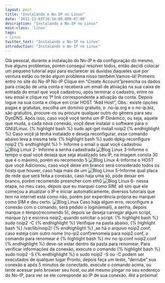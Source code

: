 ```yaml
---
layout: post
title: "Instalando o No-IP no Linux"
date: '2011-11-03T18:34:00.000-07:00'
description: "Instalando o No-IP no Linux"
main-class: 'linux'
tags:
- Linux
twitter_text: "Instalando o No-IP no Linux"
introduction: "Instalando o No-IP no Linux"
---
```

Olá pessoal, durante a instalação do No-IP e da configuração do mesmo, tive alguns problemas, porém conseguí resolver todos, então decidí colocar um pequeno tutorial aqui para esclarecer as duvidas daqueles que por ventura estão ou terão algum problema nisso também.Vamos-lá!
Primeiro entro no site do No-IP
No-IP
Clique em “Create Account”preencha os dados para criação de uma conta e receberá um email de ativação na sua caixa de entrada do email que voçê cadastrou, após terminar o cadastro, entre no seu email e clique no 1º link correspondente a ativação da conta.
Depois logue na sua conta e clique em criar HOST “Add Host”, Obs.: existe opções pagas e gratuitas, escolha um domínio gratuito, o .no-ip.org e o no-ip.biz, são gratuitos, procure-os ou procure qualquer outro do gênero para seu DynDNS.
Após isso, caso voçê voçê tenha um IP Dinâmico, ou seja, aquele que muda, a cada nova conexão, voçê deve instalar o software para o GNU/Linux.
{% highlight bash %}
sudo apt-get install noip2
{% endhighlight %}
Caso voçê já tenha instalado e deseja reconfigurar, esse comando abaixo leva a mesma tela:
{% highlight bash %}
sudo dpkg-reconfigure noip2
{% endhighlight %}
1- Informe o email o qual voçê cadastrou
![Blog Linux](http://www.valentesolucoes.com.br/site/images/stories/blog/1-nome_do_usuario.png "Blog Linux")
2- Informe a senha cadastrada
![Blog Linux](http://www.valentesolucoes.com.br/site/images/stories/blog/2-Senha.png "Blog Linux")
3-Informe o tempo o qual voçê deseja que seja atualizado seu IP, na imagem consta 30 que é o máximo, porém eu recomendo 5
![Blog Linux](http://www.valentesolucoes.com.br/site/images/stories/blog/3-frequencia_de_atualiza%C3%A7%C3%A3o.png "Blog Linux")
4-Informe o HOST que voçê Adicionou, caso voçê deixe em branco será considerado todos os hosts que houver, caso haja mais de um
![Blog Linux](http://www.valentesolucoes.com.br/site/images/stories/blog/4-Host_ou_Lista_de_hosts.png "Blog Linux")
5-Informe qual placa de rede que será feita a conexão, caso haja uma  só,  pode deixar em branco, porém recomendo preencher com eth0
![Blog Linux](http://www.valentesolucoes.com.br/site/images/stories/blog/5-Dispositivo_de_Rede.png "Blog Linux")
6- nessa etapa, no meu caso, depois que eu marquei como SIM, aê sim  que  ele começou a atualizar o IP e iniciar automaticamente, diversos   tutoriais que tem na internet está como não, porém por experiência   própria eu marquei como SIM e deu certo.
![Blog Linux](http://www.valentesolucoes.com.br/site/images/stories/blog/6-Detectar_endere%C3%A7o_IP_externo.png "Blog Linux")
Caso haja algum erro, reconfigure a conexão com o comando, será  pedido o  login(email), a senha, depois marque o tempo(recomendo 5),  depois se  deseja carregar algum script, marque (y) e escreva noip2,  quando  solicitar o script.
{% highlight bash %}
sudo noip2 -C
{% endhighlight %}
Verifique na pasta abaixo,
{% highlight bash %}
/var/lib/noip2/
{% endhighlight %}
,se há o arquivo
noip2.conf, caso esteja com outro nome (no-ip2.conf)renomeia para noip2.conf, o comando para renomear é
{% highlight bash %}
mv no-ip.conf noip2.conf
{% endhighlight %}
deve-se estar dentro da pasta para renomear.
Para verificar informações da conexão, execute o comando
{% highlight bash %}
sudo noip2 -S
{% endhighlight %}
o sudo noip2 -S ou -C podem ser executados de qualquer lugar
Pronto, depois faça um teste, “derrube” sua conexão e após 5 minutos  de  conectado, execute o comando acima, ou tente acessar pelo browser  seu  host, ou até mesmo pingar no seu endereço do No-IP, para ver se ele   coresponde ao IP de sua conexão.
Até a próxima!
